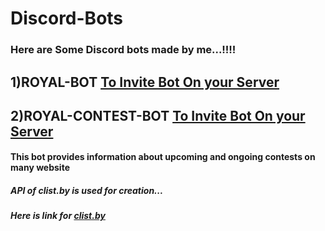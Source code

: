 # Discord-Bots
### Here are Some Discord bots made by me...!!!!
## 1)ROYAL-BOT  [To Invite Bot On your Server](https://discord.com/api/oauth2/authorize?client_id=789750399728222228&permissions=2148002880&scope=bot)
## 2)ROYAL-CONTEST-BOT  [To Invite Bot On your Server](https://discord.com/api/oauth2/authorize?client_id=864837284158636063&permissions=2148002880&scope=bot)
#### This bot provides information about upcoming and ongoing contests on many website 
##### API of clist.by is used for creation...
##### Here is link for [clist.by](https://clist.by/)
